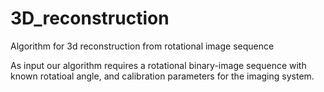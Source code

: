 # 3D_reconstruction
Algorithm for 3d reconstruction from rotational image sequence

As input our algorithm requires a rotational binary-image sequence with known rotatioal angle, and calibration parameters for the imaging system. 
